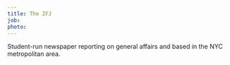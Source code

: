 ```yaml
---
title: The ZFJ
job: 
photo: 
---
```

Student-run newspaper reporting on general affairs and based in the NYC metropolitan area.